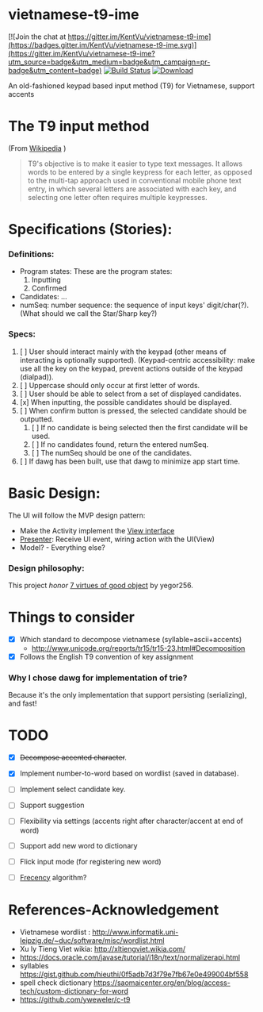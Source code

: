 vietnamese-t9-ime
=================

[![Join the chat at https://gitter.im/KentVu/vietnamese-t9-ime](https://badges.gitter.im/KentVu/vietnamese-t9-ime.svg)](https://gitter.im/KentVu/vietnamese-t9-ime?utm_source=badge&utm_medium=badge&utm_campaign=pr-badge&utm_content=badge)
[![Build Status](https://travis-ci.org/KentVu/vietnamese-t9-ime.svg?branch=master)](https://travis-ci.org/KentVu/vietnamese-t9-ime)
[ ![Download](https://api.bintray.com/packages/kentvu/t9vietnamese/t9-vietnamese-ime/images/download.svg) ](https://bintray.com/kentvu/t9vietnamese/t9-vietnamese-ime/_latestVersion)

An old-fashioned keypad based input method (T9) for Vietnamese, support accents

The T9 input method
===================
(From [Wikipedia](https://en.wikipedia.org/wiki/T9_(predictive_text)#Design) )

> T9's objective is to make it easier to type text messages. It allows words
> to be entered by a single keypress for each letter, as opposed to the
> multi-tap approach used in conventional mobile phone text entry, in which
> several letters are associated with each key, and selecting one letter often
> requires multiple keypresses.

Specifications (Stories):
===========
### Definitions:
* Program states: These are the program states:
  1. Inputting
  1. Confirmed
* Candidates: ...
* numSeq: number sequence: the sequence of input keys' digit/char(?). (What should we call the Star/Sharp key?)

### Specs:
1. [ ] User should interact mainly with the keypad (other means of interacting is optionally supported).
        (Keypad-centric accessibility: make use all the key on the keypad, prevent actions outside of the keypad (dialpad)).
2. [ ] Uppercase should only occur at first letter of words.
3. [ ] User should be able to select from a set of displayed candidates.
4. [x] When inputting, the possible candidates should be displayed.
5. [ ] When confirm button is pressed, the selected candidate should be outputted.  
    1. [ ] If no candidate is being selected then the first candidate will be used.
    2. [ ] If no candidates found, return the entered numSeq.
    3. [ ] The numSeq should be one of the candidates.
6. [ ] If dawg has been built, use that dawg to minimize app start time.

Basic Design:
===========
The UI will follow the MVP design pattern:
* Make the Activity implement the [View interface](lib/src/main/java/com/vutrankien/t9vietnamese/lib/View.kt)
* [Presenter](lib/src/main/java/com/vutrankien/t9vietnamese/lib/Presenter.kt): Receive UI event,
 wiring action with the UI(View)
* Model? - Everything else?

### Design philosophy:
This project *honor* [7 virtues of good object](https://www.yegor256.com/2014/11/20/seven-virtues-of-good-object.html) by yegor256.

Things to consider
==================
* [x] Which standard to decompose vietnamese (syllable=ascii+accents)
  * http://www.unicode.org/reports/tr15/tr15-23.html#Decomposition
* [x] Follows the English T9 convention of key assignment

### Why I chose dawg for implementation of trie?
Because it's the only implementation that support persisting (serializing), and fast!

TODO
====
* [x] ~~Decompose accented character~~.
* [x] Implement number-to-word based on wordlist (saved in database).
* [ ] Implement select candidate key.
* [ ] Support suggestion
* [ ] Flexibility via settings (accents right after character/accent at end of word)
* [ ] Support add new word to dictionary
* [ ] Flick input mode (for registering new word)
* [ ] [Frecency](https://developer.mozilla.org/en-US/docs/Mozilla/Tech/Places/Frecency_algorithm) algorithm?


References-Acknowledgement
==========
* Vietnamese wordlist : http://www.informatik.uni-leipzig.de/~duc/software/misc/wordlist.html
* Xu ly Tieng Viet wikia: http://xltiengviet.wikia.com/
* https://docs.oracle.com/javase/tutorial/i18n/text/normalizerapi.html
* syllables https://gist.github.com/hieuthi/0f5adb7d3f79e7fb67e0e499004bf558
* spell check dictionary https://saomaicenter.org/en/blog/access-tech/custom-dictionary-for-word
* https://github.com/yweweler/c-t9
